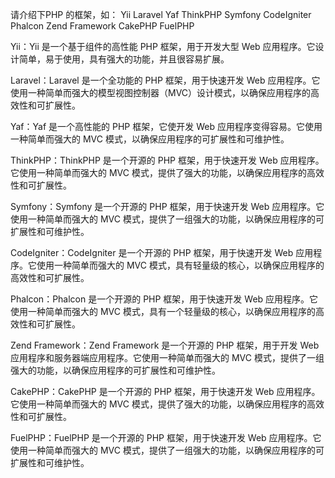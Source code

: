 请介绍下PHP 的框架，如：
Yii
Laravel
Yaf
ThinkPHP
Symfony
CodeIgniter
Phalcon
Zend Framework
CakePHP
FuelPHP

Yii：Yii 是一个基于组件的高性能 PHP 框架，用于开发大型 Web 应用程序。它设计简单，易于使用，具有强大的功能，并且很容易扩展。

Laravel：Laravel 是一个全功能的 PHP 框架，用于快速开发 Web 应用程序。它使用一种简单而强大的模型视图控制器（MVC）设计模式，以确保应用程序的高效性和可扩展性。

Yaf：Yaf 是一个高性能的 PHP 框架，它使开发 Web 应用程序变得容易。它使用一种简单而强大的 MVC 模式，以确保应用程序的可扩展性和可维护性。

ThinkPHP：ThinkPHP 是一个开源的 PHP 框架，用于快速开发 Web 应用程序。它使用一种简单而强大的 MVC 模式，提供了强大的功能，以确保应用程序的高效性和可扩展性。

Symfony：Symfony 是一个开源的 PHP 框架，用于快速开发 Web 应用程序。它使用一种简单而强大的 MVC 模式，提供了一组强大的功能，以确保应用程序的可扩展性和可维护性。

CodeIgniter：CodeIgniter 是一个开源的 PHP 框架，用于快速开发 Web 应用程序。它使用一种简单而强大的 MVC 模式，具有轻量级的核心，以确保应用程序的高效性和可扩展性。

Phalcon：Phalcon 是一个开源的 PHP 框架，用于快速开发 Web 应用程序。它使用一种简单而强大的 MVC 模式，具有一个轻量级的核心，以确保应用程序的高效性和可扩展性。

Zend Framework：Zend Framework 是一个开源的 PHP 框架，用于开发 Web 应用程序和服务器端应用程序。它使用一种简单而强大的 MVC 模式，提供了一组强大的功能，以确保应用程序的可扩展性和可维护性。

CakePHP：CakePHP 是一个开源的 PHP 框架，用于快速开发 Web 应用程序。它使用一种简单而强大的 MVC 模式，提供了强大的功能，以确保应用程序的高效性和可扩展性。

FuelPHP：FuelPHP 是一个开源的 PHP 框架，用于快速开发 Web 应用程序。它使用一种简单而强大的 MVC 模式，提供了一组强大的功能，以确保应用程序的可扩展性和可维护性。
